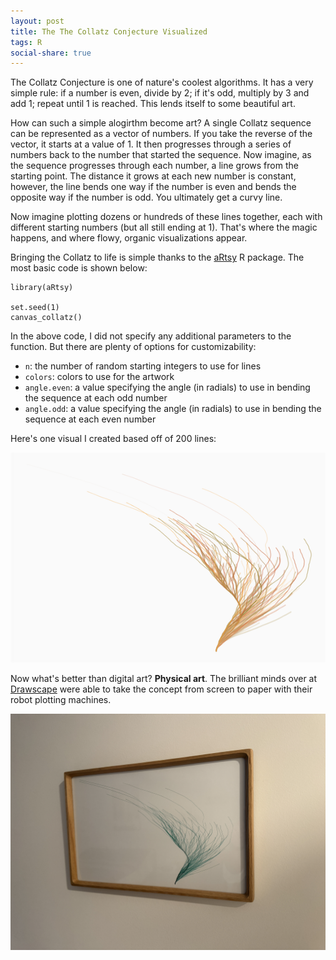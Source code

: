 ```yaml
---
layout: post
title: The The Collatz Conjecture Visualized
tags: R
social-share: true
---
```


The Collatz Conjecture is one of nature's coolest algorithms. It has a very simple rule: if a number is even, divide by 2; if it's odd, multiply by 3 and add 1; repeat until 1 is reached. This lends itself to some beautiful art.

How can such a simple alogirthm become art? A single Collatz sequence can be represented as a vector of numbers. If you take the reverse of the vector, it starts at a value of 1. It then progresses through a series of numbers back to the number that started the sequence. Now imagine, as the sequence progresses through each number, a line grows from the starting point. The distance it grows at each new number is constant, however, the line bends one way if the number is even and bends the opposite way if the number is odd. You ultimately get a curvy line.

Now imagine plotting dozens or hundreds of these lines together, each with different starting numbers (but all still ending at 1). That's where the magic happens, and where flowy, organic visualizations appear.

Bringing the Collatz to life is simple thanks to the [aRtsy](https://github.com/koenderks/aRtsy) R package. The most basic code is shown below:

```{r}
library(aRtsy)

set.seed(1)
canvas_collatz()
```

In the above code, I did not specify any additional parameters to the function. But there are plenty of options for customizability:

* `n`: the number of random starting integers to use for lines
* `colors`: colors to use for the artwork
* `angle.even`: a value specifying the angle (in radials) to use in bending the sequence at each odd number
* `angle.odd`: a value specifying the angle (in radials) to use in bending the sequence at each even number

Here's one visual I created based off of 200 lines:

![collatz-digital](/img/posts/2025-06-19-collatz-digital.png)

Now what's better than digital art? **Physical art**. The brilliant minds over at [Drawscape](https://drawscape.io/) were able to take the concept from screen to paper with their robot plotting machines.

![collatz](/img/posts/2025-06-19-collatz-physical.jpeg)
